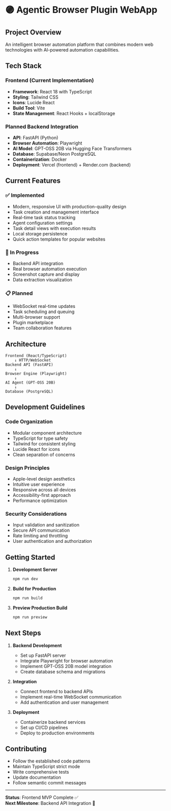 # 🟣 Agentic Browser Plugin WebApp

## Project Overview
An intelligent browser automation platform that combines modern web technologies with AI-powered automation capabilities.

## Tech Stack

### Frontend (Current Implementation)
- **Framework**: React 18 with TypeScript
- **Styling**: Tailwind CSS
- **Icons**: Lucide React
- **Build Tool**: Vite
- **State Management**: React Hooks + localStorage

### Planned Backend Integration
- **API**: FastAPI (Python)
- **Browser Automation**: Playwright
- **AI Model**: GPT-OSS 20B via Hugging Face Transformers
- **Database**: Supabase/Neon PostgreSQL
- **Containerization**: Docker
- **Deployment**: Vercel (frontend) + Render.com (backend)

## Current Features

### ✅ Implemented
- Modern, responsive UI with production-quality design
- Task creation and management interface
- Real-time task status tracking
- Agent configuration settings
- Task detail views with execution results
- Local storage persistence
- Quick action templates for popular websites

### 🔄 In Progress
- Backend API integration
- Real browser automation execution
- Screenshot capture and display
- Data extraction visualization

### 📋 Planned
- WebSocket real-time updates
- Task scheduling and queuing
- Multi-browser support
- Plugin marketplace
- Team collaboration features

## Architecture

```
Frontend (React/TypeScript)
    ↓ HTTP/WebSocket
Backend API (FastAPI)
    ↓ 
Browser Engine (Playwright)
    ↓
AI Agent (GPT-OSS 20B)
    ↓
Database (PostgreSQL)
```

## Development Guidelines

### Code Organization
- Modular component architecture
- TypeScript for type safety
- Tailwind for consistent styling
- Lucide React for icons
- Clean separation of concerns

### Design Principles
- Apple-level design aesthetics
- Intuitive user experience
- Responsive across all devices
- Accessibility-first approach
- Performance optimization

### Security Considerations
- Input validation and sanitization
- Secure API communication
- Rate limiting and throttling
- User authentication and authorization

## Getting Started

1. **Development Server**
   ```bash
   npm run dev
   ```

2. **Build for Production**
   ```bash
   npm run build
   ```

3. **Preview Production Build**
   ```bash
   npm run preview
   ```

## Next Steps

1. **Backend Development**
   - Set up FastAPI server
   - Integrate Playwright for browser automation
   - Implement GPT-OSS 20B model integration
   - Create database schema and migrations

2. **Integration**
   - Connect frontend to backend APIs
   - Implement real-time WebSocket communication
   - Add authentication and user management

3. **Deployment**
   - Containerize backend services
   - Set up CI/CD pipelines
   - Deploy to production environments

## Contributing

- Follow the established code patterns
- Maintain TypeScript strict mode
- Write comprehensive tests
- Update documentation
- Follow semantic commit messages

---

**Status**: Frontend MVP Complete ✅  
**Next Milestone**: Backend API Integration 🔄